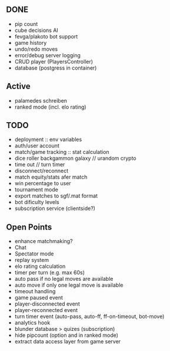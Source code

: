 ## DONE
- pip count
- cube decisions AI
- fevga/plakoto bot support
- game history
- undo/redo moves
- error/debug server logging
- CRUD player (PlayersController)
- database (postgress in container)

## Active
- palamedes schreiben
- ranked mode (incl. elo rating)

## TODO 
- deployment :: env variables
- auth/user account
- match/game tracking :: stat calculation
- dice roller backgammon galaxy // urandom crypto
- time out // turn timer
- disconnect/reconnect
- match equity/stats afer match
- win percentage to user
- tournament mode
- export matches to sgf/.mat format
- bot dificulty levels
- subscription service (clientside?)

## Open Points
- enhance matchmaking?
- Chat
- Spectator mode
- replay system
- elo rating calculation
- timer per turn (e.g. max 60s)
- auto pass if no legal moves are available
- auto move if only one legal move is available
- timeout handling
- game paused event
- player-disconnected event
- player-reconnected event
- turn timer event (auto-pass, auto-ff, ff-on-timeout, bot-move)
- analytics hook
- blunder database > quizes (subscription)
- hide pipcount (option and in ranked mode)
- extract data access layer from game server